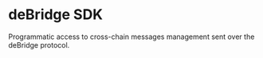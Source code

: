 # deBridge SDK

Programmatic access to cross-chain messages management sent over the deBridge protocol.

